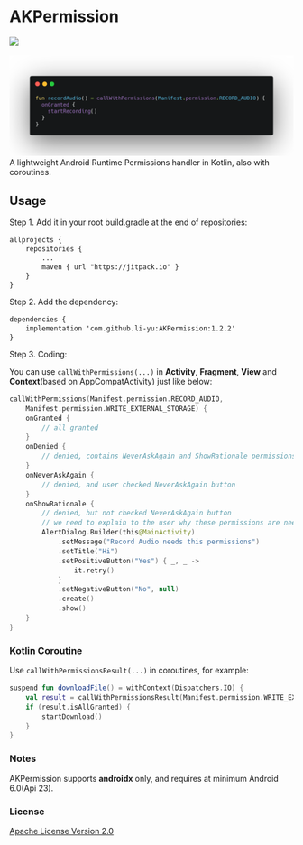 # AKPermission

[![](https://jitpack.io/v/li-yu/AKPermission.svg)](https://jitpack.io/#li-yu/AKPermission)

![](showcode.png)
A lightweight Android Runtime Permissions handler in Kotlin, also with coroutines.

## Usage

Step 1. Add it in your root build.gradle at the end of repositories:

```
allprojects {
    repositories {
        ...
        maven { url "https://jitpack.io" }
    }
}
```

Step 2. Add the dependency:

```
dependencies {
	implementation 'com.github.li-yu:AKPermission:1.2.2'
}
```

Step 3. Coding:

You can use `callWithPermissions(...)` in **Activity**, **Fragment**, **View** and **Context**(based on AppCompatActivity) just like below:

```kotlin
callWithPermissions(Manifest.permission.RECORD_AUDIO,
    Manifest.permission.WRITE_EXTERNAL_STORAGE) {
    onGranted {
        // all granted
    }
    onDenied {
        // denied, contains NeverAskAgain and ShowRationale permissions
    }
    onNeverAskAgain {
        // denied, and user checked NeverAskAgain button
    }
    onShowRationale {
        // denied, but not checked NeverAskAgain button
        // we need to explain to the user why these permissions are needed
        AlertDialog.Builder(this@MainActivity)
			.setMessage("Record Audio needs this permissions")
			.setTitle("Hi")
			.setPositiveButton("Yes") { _, _ ->
				it.retry()
			}
			.setNegativeButton("No", null)
			.create()
			.show()
    }
}
```

### Kotlin Coroutine

Use `callWithPermissionsResult(...)` in coroutines, for example:

```kotlin
suspend fun downloadFile() = withContext(Dispatchers.IO) {
    val result = callWithPermissionsResult(Manifest.permission.WRITE_EXTERNAL_STORAGE)
    if (result.isAllGranted) {
        startDownload()
    }
}
```

### Notes

AKPermission supports **androidx** only, and requires at minimum Android 6.0(Api 23).

### License

[Apache License Version 2.0](https://github.com/li-yu/AKPermission/blob/master/LICENSE)

